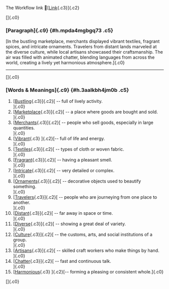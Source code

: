 The Workflow link
👏[[Link](https://www.google.com/url?q=http://www.google.com&sa=D&source=editors&ust=1761324157969080&usg=AOvVaw0OYgioj7zWcAjh5-q0n_lc){.c3}]{.c2}

[]{.c0}

### [Paragraph]{.c9} {#h.mpda4mgbgq73 .c5}

[In the bustling marketplace, merchants displayed vibrant textiles,
fragrant spices, and intricate ornaments. Travelers from distant lands
marveled at the diverse culture, while local artisans showcased their
craftsmanship. The air was filled with animated chatter, blending
languages from across the world, creating a lively yet harmonious
atmosphere.]{.c0}

------------------------------------------------------------------------

[]{.c0}

### [Words & Meanings]{.c9} {#h.3aalkbh4jm0b .c5}

1.  [[Bustling](https://www.google.com/url?q=http://www.google.com&sa=D&source=editors&ust=1761324157969660&usg=AOvVaw06v6b5BTBDmibFqKqHYhTy){.c3}]{.c2}[ --
    full of lively activity.\
    ]{.c0}
2.  [[Marketplace](https://www.google.com/url?q=http://www.google.com&sa=D&source=editors&ust=1761324157969776&usg=AOvVaw3gMkocA9a4XJFJwKKc8_Hl){.c3}]{.c2}[ --
    a place where goods are bought and sold.\
    ]{.c0}
3.  [[Merchants](https://www.google.com/url?q=http://www.google.com&sa=D&source=editors&ust=1761324157969882&usg=AOvVaw3kcaZUBvHtWSU9DTvBLvLv){.c3}]{.c2}[ --
    people who sell goods, especially in large quantities.\
    ]{.c0}
4.  [[Vibrant](https://www.google.com/url?q=http://www.google.com&sa=D&source=editors&ust=1761324157969994&usg=AOvVaw1RaZdiZctPswzy43NGJ35S){.c3}
    ]{.c2}[-- full of life and energy.\
    ]{.c0}
5.  [[Textiles](https://www.google.com/url?q=http://www.google.com&sa=D&source=editors&ust=1761324157970081&usg=AOvVaw2TLwZmahVK5Xj6oHLEcgmV){.c3}]{.c2}[ --
    types of cloth or woven fabric.\
    ]{.c0}
6.  [[Fragrant](https://www.google.com/url?q=http://www.google.com&sa=D&source=editors&ust=1761324157970179&usg=AOvVaw1FOEluXurYB0pJUc1kCrJx){.c3}]{.c2}[ --
    having a pleasant smell.\
    ]{.c0}
7.  [[Intricate](https://www.google.com/url?q=http://www.google.com&sa=D&source=editors&ust=1761324157970270&usg=AOvVaw13pN0F4e4nwFSOVl0wq2Mq){.c3}]{.c2}[ --
    very detailed or complex.\
    ]{.c0}
8.  [[Ornaments](https://www.google.com/url?q=http://www.google.com&sa=D&source=editors&ust=1761324157970357&usg=AOvVaw15aNk43gzHuEBRje8z0IYU){.c3}]{.c2}[ --
    decorative objects used to beautify something.\
    ]{.c0}
9.  [[Travelers](https://www.google.com/url?q=http://www.google.com&sa=D&source=editors&ust=1761324157970463&usg=AOvVaw1xn29eXwm35ohz5h33pxSV){.c3}]{.c2}[ --
    people who are journeying from one place to another.\
    ]{.c0}
10. [[Distant](https://www.google.com/url?q=http://www.google.com&sa=D&source=editors&ust=1761324157970578&usg=AOvVaw3avVC3dio5qG3_lIJXlyAB){.c3}]{.c2}[ --
    far away in space or time.\
    ]{.c0}
11. [[Diverse](https://www.google.com/url?q=http://www.google.com&sa=D&source=editors&ust=1761324157970682&usg=AOvVaw07Y9j2-pKkvcE2sC8waKQH){.c3}]{.c2}[ --
    showing a great deal of variety.\
    ]{.c0}
12. [[Culture](https://www.google.com/url?q=http://www.google.com&sa=D&source=editors&ust=1761324157970774&usg=AOvVaw1HEoFOvuHzRQYf3-DBgzhU){.c3}]{.c2}[ --
    the customs, arts, and social institutions of a group.\
    ]{.c0}
13. [[Artisans](https://www.google.com/url?q=http://www.google.com&sa=D&source=editors&ust=1761324157970886&usg=AOvVaw3aCVQk2l2_JGtvKa5CVW5F){.c3}]{.c2}[ --
    skilled craft workers who make things by hand.\
    ]{.c0}
14. [[Chatter](https://www.google.com/url?q=http://www.google.com&sa=D&source=editors&ust=1761324157970999&usg=AOvVaw2EeuX-RsE9KKpoGfn1BY0o){.c3}]{.c2}[ --
    fast and continuous talk.\
    ]{.c0}
15. [[Harmonious](https://www.google.com/url?q=http://www.google.com&sa=D&source=editors&ust=1761324157971094&usg=AOvVaw1n_1PoNJOhtCLu_Ub2iT5Z){.c3}
    ]{.c2}[-- forming a pleasing or consistent whole.]{.c0}

[]{.c0}
